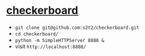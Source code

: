 # [checkerboard](http://s2t2.github.io/checkerboard/)

 + `git clone git@github.com:s2t2/checkerboard.git`
 + `cd checkerboard/`
 + `python -m SimpleHTTPServer 8888 &`
 + visit `http://localhost:8888/`
